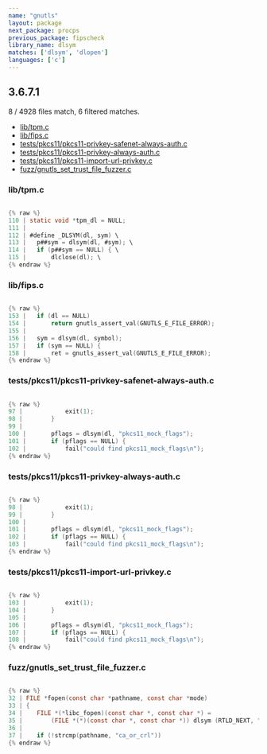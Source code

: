 ```yaml
---
name: "gnutls"
layout: package
next_package: procps
previous_package: fipscheck
library_name: dlsym
matches: ['dlsym', 'dlopen']
languages: ['c']
---
```

## 3.6.7.1
8 / 4928 files match, 6 filtered matches.

 - [lib/tpm.c](#libtpmc)
 - [lib/fips.c](#libfipsc)
 - [tests/pkcs11/pkcs11-privkey-safenet-always-auth.c](#testspkcs11pkcs11-privkey-safenet-always-authc)
 - [tests/pkcs11/pkcs11-privkey-always-auth.c](#testspkcs11pkcs11-privkey-always-authc)
 - [tests/pkcs11/pkcs11-import-url-privkey.c](#testspkcs11pkcs11-import-url-privkeyc)
 - [fuzz/gnutls_set_trust_file_fuzzer.c](#fuzzgnutls_set_trust_file_fuzzerc)

### lib/tpm.c

```c

{% raw %}
110 | static void *tpm_dl = NULL;
111 | 
112 | #define _DLSYM(dl, sym) \
113 | 	p##sym = dlsym(dl, #sym); \
114 | 	if (p##sym == NULL) { \
115 | 		dlclose(dl); \
{% endraw %}

```
### lib/fips.c

```c

{% raw %}
153 | 	if (dl == NULL)
154 | 		return gnutls_assert_val(GNUTLS_E_FILE_ERROR);
155 | 
156 | 	sym = dlsym(dl, symbol);
157 | 	if (sym == NULL) {
158 | 		ret = gnutls_assert_val(GNUTLS_E_FILE_ERROR);
{% endraw %}

```
### tests/pkcs11/pkcs11-privkey-safenet-always-auth.c

```c

{% raw %}
97 | 			exit(1);
98 | 		}
99 | 
100 | 		pflags = dlsym(dl, "pkcs11_mock_flags");
101 | 		if (pflags == NULL) {
102 | 			fail("could find pkcs11_mock_flags\n");
{% endraw %}

```
### tests/pkcs11/pkcs11-privkey-always-auth.c

```c

{% raw %}
98 | 			exit(1);
99 | 		}
100 | 
101 | 		pflags = dlsym(dl, "pkcs11_mock_flags");
102 | 		if (pflags == NULL) {
103 | 			fail("could find pkcs11_mock_flags\n");
{% endraw %}

```
### tests/pkcs11/pkcs11-import-url-privkey.c

```c

{% raw %}
103 | 			exit(1);
104 | 		}
105 | 
106 | 		pflags = dlsym(dl, "pkcs11_mock_flags");
107 | 		if (pflags == NULL) {
108 | 			fail("could find pkcs11_mock_flags\n");
{% endraw %}

```
### fuzz/gnutls_set_trust_file_fuzzer.c

```c

{% raw %}
32 | FILE *fopen(const char *pathname, const char *mode)
33 | {
34 | 	FILE *(*libc_fopen)(const char *, const char *) =
35 | 		(FILE *(*)(const char *, const char *)) dlsym (RTLD_NEXT, "fopen");
36 | 
37 | 	if (!strcmp(pathname, "ca_or_crl"))
{% endraw %}

```